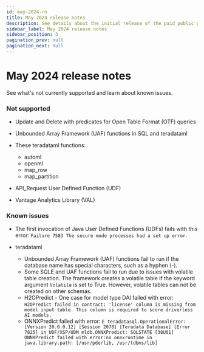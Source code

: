 ```yaml
---
id: may-2024-rn
title: May 2024 release notes
description: See details about the initial release of the paid public preview.
sidebar_label: May 2024 release notes
sidebar_position: 3
pagination_prev: null
pagination_next: null
---
```


# May 2024 release notes

See what's not currently supported and learn about known issues.

### Not supported

- Update and Delete with predicates for Open Table Format (OTF) queries
  
- Unbounded Array Framework (UAF) functions in SQL and teradataml
  
- These teradataml functions:
  - automl 
  - openml  
  - map_row 
  - map_partition

- API_Request User Defined Function (UDF)

- Vantage Analytics Library (VAL)

### Known issues

- The first invocation of Java User Defined Functions (UDFs) fails with this error: `Failure 7583 The secure mode processes had a set up error`.
	
- teradataml
  - Unbounded Array Framework (UAF) functions fail to run if the database name has special characters, such as a hyphen (-). 
  - Some SQLE and UAF functions fail to run due to issues with volatile table creation. The framework creates a volatile table if the keyword argument `Volatile` is set to True. However, volatile tables can not be created on other schemas.
  - H2OPredict - One case for model type DAI failed with error: `H2OPredict failed in contract: 'license' column is missing from model input table. This column is required to score driverless AI models.`
  - ONNXPredict failed with error: `E teradatasql.OperationalError: [Version 20.0.0.12] [Session 2078] [Teradata Database] [Error 7825] in UDF/XSP/UDM mldb.ONNXPredict: SQLSTATE [38U01] ONNXPredict failed with error:no onnxruntime in java.library.path: [/usr/pde/lib, /usr/tdbms/lib]`
